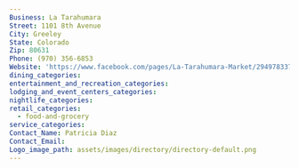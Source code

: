 ```yaml
---
Business: La Tarahumara
Street: 1101 8th Avenue
City: Greeley
State: Colorado
Zip: 80631
Phone: (970) 356-6853
Website: 'https://www.facebook.com/pages/La-Tarahumara-Market/294978337188545'
dining_categories:
entertainment_and_recreation_categories:
lodging_and_event_centers_categories:
nightlife_categories:
retail_categories:
  - food-and-grocery
service_categories:
Contact_Name: Patricia Diaz
Contact_Email:
Logo_image_path: assets/images/directory/directory-default.png
---
```



